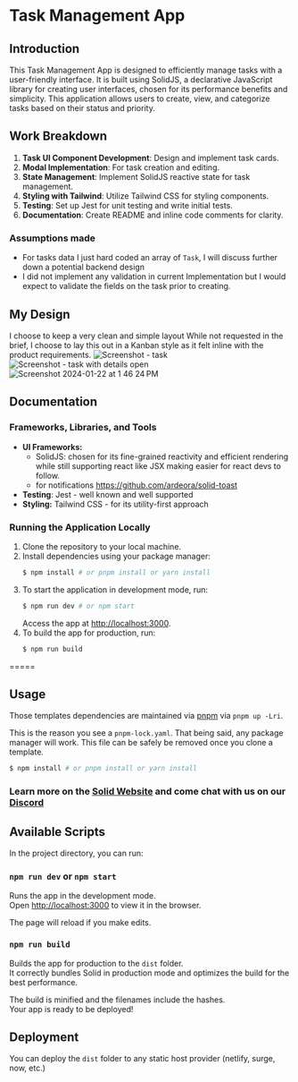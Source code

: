 # Task Management App

## Introduction

This Task Management App is designed to efficiently manage tasks with a user-friendly interface. It is built using SolidJS, a declarative JavaScript library for creating user interfaces, chosen for its performance benefits and simplicity. This application allows users to create, view, and categorize tasks based on their status and priority.

## Work Breakdown

1. **Task UI Component Development**: Design and implement task cards.
2. **Modal Implementation**: For task creation and editing.
3. **State Management**: Implement SolidJS reactive state for task management.
4. **Styling with Tailwind**: Utilize Tailwind CSS for styling components.
5. **Testing**: Set up Jest for unit testing and write initial tests.
6. **Documentation**: Create README and inline code comments for clarity.

### Assumptions made

- For tasks data I just hard coded an array of `Task`, I will discuss further down a potential backend design
- I did not implement any validation in current Implementation but I would expect to validate the fields on the task prior to creating.

## My Design

I choose to keep a very clean and simple layout
While not requested in the brief, I choose to lay this out in a Kanban style as it felt inline with the product requirements.
![Screenshot - task ](https://github.com/jonniedarko/TaskMaster/assets/3673943/13586cfc-8053-4d77-8e3b-03f4718faa7b)
![Screenshot - task with details open](https://github.com/jonniedarko/TaskMaster/assets/3673943/837c5a97-4e10-4780-a228-ad1142fc3975)
![Screenshot 2024-01-22 at 1 46 24 PM](https://github.com/jonniedarko/TaskMaster/assets/3673943/acc6995a-952a-45dc-8493-ba449fe612bf)

## Documentation

### Frameworks, Libraries, and Tools

- **UI Frameworks:**
  - SolidJS: chosen for its fine-grained reactivity and efficient rendering while still supporting react like JSX making easier for react devs to follow.
  - for notifications https://github.com/ardeora/solid-toast
- **Testing**: Jest - well known and well supported
- **Styling:** Tailwind CSS - for its utility-first approach

### Running the Application Locally

1. Clone the repository to your local machine.
2. Install dependencies using your package manager:
   ```bash
   $ npm install # or pnpm install or yarn install
   ```
3. To start the application in development mode, run:
   ```bash
   $ npm run dev # or npm start
   ```
   Access the app at [http://localhost:3000](http://localhost:3000).
4. To build the app for production, run:
   ```bash
   $ npm run build
   ```

=====

## Usage

Those templates dependencies are maintained via [pnpm](https://pnpm.io) via `pnpm up -Lri`.

This is the reason you see a `pnpm-lock.yaml`. That being said, any package manager will work. This file can be safely be removed once you clone a template.

```bash
$ npm install # or pnpm install or yarn install
```

### Learn more on the [Solid Website](https://solidjs.com) and come chat with us on our [Discord](https://discord.com/invite/solidjs)

## Available Scripts

In the project directory, you can run:

### `npm run dev` or `npm start`

Runs the app in the development mode.<br>
Open [http://localhost:3000](http://localhost:3000) to view it in the browser.

The page will reload if you make edits.<br>

### `npm run build`

Builds the app for production to the `dist` folder.<br>
It correctly bundles Solid in production mode and optimizes the build for the best performance.

The build is minified and the filenames include the hashes.<br>
Your app is ready to be deployed!

## Deployment

You can deploy the `dist` folder to any static host provider (netlify, surge, now, etc.)
